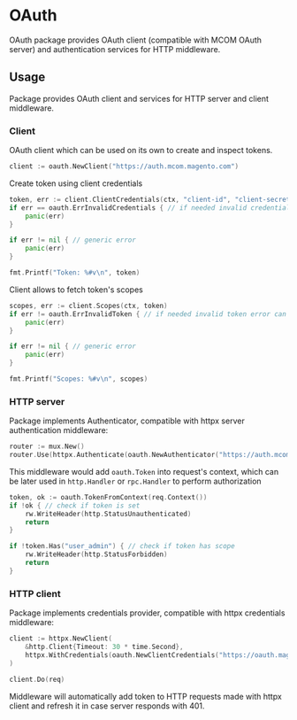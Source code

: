 # OAuth

OAuth package provides OAuth client (compatible with MCOM OAuth server) and authentication services for HTTP middleware.

## Usage

Package provides OAuth client and services for HTTP server and client middleware.

### Client

OAuth client which can be used on its own to create and inspect tokens.

```go
client := oauth.NewClient("https://auth.mcom.magento.com")
```

Create token using client credentials

```go
token, err := client.ClientCredentials(ctx, "client-id", "client-secret")
if err == oauth.ErrInvalidCredentials { // if needed invalid credentials error can be handled differently
	panic(err)
}

if err != nil { // generic error
	panic(err)
}

fmt.Printf("Token: %#v\n", token)
```

Client allows to fetch token's scopes

```go
scopes, err := client.Scopes(ctx, token)
if err != oauth.ErrInvalidToken { // if needed invalid token error can be handled differently
	panic(err)
}

if err != nil { // generic error
	panic(err)
}

fmt.Printf("Scopes: %#v\n", scopes)
```

### HTTP server

Package implements Authenticator, compatible with httpx server authentication middleware:

```go
router := mux.New()
router.Use(httpx.Authenticate(oauth.NewAuthenticator("https://auth.mcom.magento.com")))
``` 

This middleware would add `oauth.Token` into request's context, which can be later used in `http.Handler` or `rpc.Handler` to perform authorization

```go
token, ok := oauth.TokenFromContext(req.Context())
if !ok { // check if token is set
	rw.WriteHeader(http.StatusUnauthenticated)
	return
}

if !token.Has("user_admin") { // check if token has scope
	rw.WriteHeader(http.StatusForbidden)
	return	
}
```  

### HTTP client

Package implements credentials provider, compatible with httpx credentials middleware:

```go
client := httpx.NewClient(
    &http.Client{Timeout: 30 * time.Second},
    httpx.WithCredentials(oauth.NewClientCredentials("https://oauth.magento.com", "mcom", "mc0m-s3cr3t")),
)

client.Do(req)
```

Middleware will automatically add token to HTTP requests made with httpx client and refresh it in case server responds with 401.